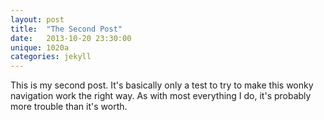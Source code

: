 ```yaml
---
layout: post
title:  "The Second Post"
date:   2013-10-20 23:30:00
unique: 1020a
categories: jekyll
---
```


This is my second post. It's basically only a test to try to make this wonky navigation work the right way. As with most everything I do, it's probably more trouble than it's worth.